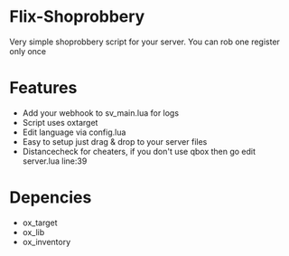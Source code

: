 # Flix-Shoprobbery
Very simple shoprobbery script for your server. You can rob one register only once

# Features
- Add your webhook to sv_main.lua for logs
- Script uses oxtarget
- Edit language via config.lua
- Easy to setup just drag & drop to your server files
- Distancecheck for cheaters, if you don't use qbox then go edit server.lua line:39

# Depencies
- ox_target
- ox_lib
- ox_inventory
